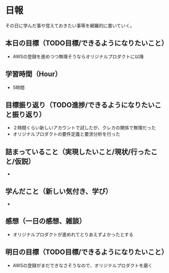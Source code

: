 # 日報
その日に学んだ事や覚えておきたい事等を網羅的に書いていく。
## 本日の目標（TODO目標/できるようになりたいこと）
- AWSの登録を進めつつ無理そうならオリジナルプロダクトに以降
## 学習時間（Hour）
- 5時間
## 目標振り返り（TODO進捗/できるようになりたいこと振り返り）
- ２時間くらい新しいアカウントで試したが、クレカの関係で無理だった
- オリジナルプロダクトの要件定義と要求分析を行った
## 詰まっていること（実現したいこと/現状/行ったこと/仮説）
- 
## 学んだこと（新しい気付き、学び）
- 
## 感想（一日の感想、雑談）
- オリジナルプロダクトが進めれてとりあえずよかったとする
## 明日の目標（TODO目標/できるようになりたいこと）
- AWSの登録がまだできなさそうなので、オリジナルプロダクトを磨く